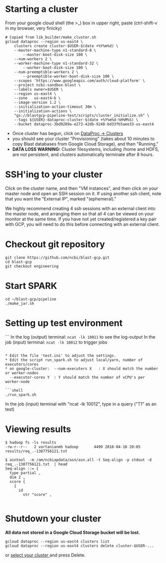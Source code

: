 # Starting a cluster

From your google cloud shell (the >_) box in upper right, paste
(ctrl-shift-v in my browser, very finicky)
```shell
# Copied from lib_builder/make_cluster.sh
gcloud dataproc --region us-east4 \
    clusters create cluster-$USER-$(date +%Y%m%d) \
    --master-machine-type n1-standard-8 \
        --master-boot-disk-size 100 \
    --num-workers 2 \
    --worker-machine-type n1-standard-32 \
        --worker-boot-disk-size 100 \
    --num-preemptible-workers 2 \
        --preemptible-worker-boot-disk-size 100 \
    --scopes 'https://www.googleapis.com/auth/cloud-platform' \
    --project ncbi-sandbox-blast \
    --labels owner=$USER \
    --region us-east4 \
    --zone   us-east4-b \
    --image-version 1.2 \
    --initialization-action-timeout 30m \
    --initialization-actions \
    "gs://blastgcp-pipeline-test/scripts/cluster_initialize.sh" \
    --tags ${USER}-dataproc-cluster-$(date +%Y%m%d-%H%M%S) \
    --bucket dataproc-3bd9289a-e273-42db-9248-bd33fb5aee33-us-east4
```

* Once cluster has begun, click on [ DataProc ->  Clusters ](https://console.cloud.google.com/dataproc/clusters?project=ncbi-sandbox-blast)
* you should see your cluster "Provisioning" (takes about 10 minutes to copy Blast databases from Google Cloud Storage), and then "Running."
* **DATA LOSS WARNING:** Cluster filesystems, including /home and HDFS, are not persistent, and clusters automatically terminate after 8 hours.

# SSH'ing to your cluster
Click on the cluster name, and then "VM instances", and then click on your
master node and open an SSH session on it. If using another ssh client, note that you want the "External IP", marked "(ephemeral)."

We highly recommend creating 4 ssh sessions with an external client into the master node, and arranging them so that all 4 can be viewed on your monitor at the same time. If you have not yet created/registered a key pair with GCP, you will need to do this before connecting with an external client.

# Checkout git repository
```shell
git clone https://github.com/ncbi/blast-gcp.git
cd blast-gcp
git checkout engineering
```

# Start SPARK
```shell
cd ~/blast-gcp/pipeline
./make_jar.sh
```
# Setting up test environment
``` In the log (output) terminal: `ncat -lk 10011` to see the log-output
In the job (input) terminal: `ncat -lk 10012` to trigger jobs
```

* Edit the file 'test.ini' to adjust the settings.
* Edit the script run_spark.sh to adjust local/yarn, number of executors/cores
* on google-cluster:  --num-executers X   : X should match the number or worker-nodes
  --executor-cores Y  : Y should match the number of vCPU's per worker-node 

```shell
./run_spark.sh
```

In the job (input) terminal with "ncat -lk 10012", type in a query ("T1" as an test)

# Viewing results
```console
$ hadoop fs -ls results
-rw-r--r--   2 vartanianmh hadoop       4499 2018-04-10 20:05 results/req_.-1387756121.txt

$ asntool  -m /am/ncbiapdata/asn/asn.all -t Seq-align -p stdout -d req_.-1387756121.txt  | head
Seq-align ::= {
  type partial ,
  dim 2 ,
  score {
    {
      id
        str "score" ,


```

# Shutdown your cluster
**All data not stored in a Google Cloud Storage bucket will be lost.**
```console
gcloud dataproc --region us-east4 clusters list
gcloud dataproc --region us-east4 clusters delete cluster-$USER-...
```
or [ select your cluster ](https://console.cloud.google.com/dataproc/clusters?project=ncbi-sandbox-blast) and press Delete.


